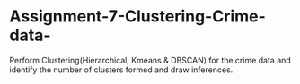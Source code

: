 # Assignment-7-Clustering-Crime-data-
Perform Clustering(Hierarchical, Kmeans &amp; DBSCAN) for the crime data and identify the number of clusters formed and draw inferences.
